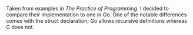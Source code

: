 Taken from examples in *The Practice of Programming*. I decided to compare their implementation to one in Go. One of the notable differences comes with the struct declaration; Go allows recursive definitions whereas C does not.